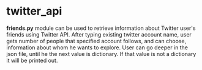 # twitter_api
<b>friends.py</b> module can be used to retrieve information about Twitter user's friends using Twitter API.
After typing existing twitter account name, user gets number of people that specified account follows, and can choose, information about whom he wants to explore. User can  go deeper in the json file, until he the next value is dictionary. If that value is not a dictionary it will be printed out.

